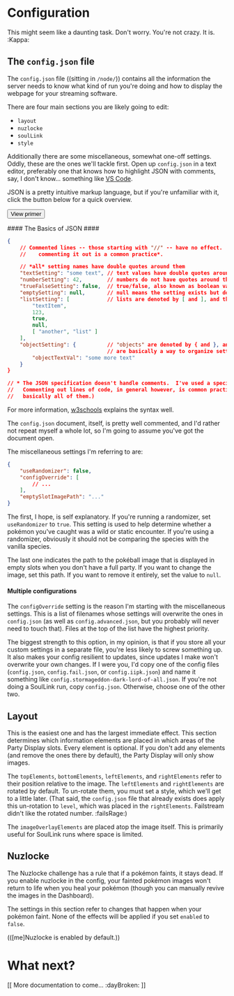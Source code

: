 Configuration
=============

This might seem like a daunting task.  Don't worry.  You're not crazy.  It is.  :Kappa:

The `config.json` file
----------------------

The `config.json` file ((sitting in `/node/`)) contains all the information the server needs to know what kind of run you're doing and how to display the webpage for your streaming software.

There are four main sections you are likely going to edit:

*   `layout`
*   `nuzlocke`
*   `soulLink`
*   `style`

Additionally there are some miscellaneous, somewhat one-off settings.  Oddly, these are the ones we'll tackle first.  Open up `config.json` in a text editor, preferably one that knows how to highlight JSON with comments, say, I don't know... something like [VS Code](http://code.visualstudio.com).

JSON is a pretty intuitive markup language, but if you're unfamiliar with it, click the button below for a quick overview.

<button class="btn btn-outline-me" data-toggle="collapse" data-target="#json-primer">View primer</button>
<div class="collapse" id="json-primer" markdown="1"><div class="card card-light" markdown="1">
<div class="card-header" markdown="1">
#### The Basics of JSON ####
</div>

<div class="card-body" markdown="1">

```json
{
    // Commented lines -- those starting with "//" -- have no effect.  If you want to disable a setting, 
    //    commenting it out is a common practice*.

    // *all* setting names have double quotes around them
    "textSetting": "some text", // text values have double quotes around them
    "numberSetting": 42,        // numbers do not have quotes around them (unless they also contain text)
    "trueFalseSetting": false,  // true/false, also known as boolean values, do not have quotes around them
    "emptySetting": null,       // null means the setting exists but doesn't have a value; it has no quotes
    "listSetting": [            // lists are denoted by [ and ], and their items are separated by commas
        "textItem",
        123,
        true,
        null,
        [ "another", "list" ]
    ],
    "objectSetting": {          // "objects" are denoted by { and }, and for the purposes of config, 
                                // are basically a way to organize settings
        "objectTextVal": "some more text"
    }
}

// * The JSON specification doesn't handle comments.  I've used a special loader that ignores them for convenience sake.
//   Commenting out lines of code, in general however, is common practice for langauges that support it.  (Which is 
//   basically all of them.)
```

For more information, [w3schools](https://www.w3schools.com/js/js_json_syntax.asp) explains the syntax well.
</div></div>
</div>

The `config.json` document, itself, is pretty well commented, and I'd rather not repeat myself a whole lot, so I'm going to assume you've got the document open.

The miscellaneous settings I'm referring to are:

```json
{
    "useRandomizer": false,
    "configOverride": [
        // ...
    ],
    "emptySlotImagePath": "..."
}
```

The first, I hope, is self explanatory.  If you're running a randomizer, set `useRandomizer` to `true`.  This setting is used to help determine whether a pokémon you've caught was a wild or static encounter.  If you're using a randomizer, obviously it should not be comparing the species with the vanilla species.

The last one indicates the path to the pokéball image that is displayed in empty slots when you don't have a full party.  If you want to change the image, set this path.  If you want to remove it entirely, set the value to `null`.

#### Multiple configurations ####

The `configOverride` setting is the reason I'm starting with the miscellaneous settings.  This is a list of filenames whose settings will overwrite the ones in `config.json` (as well as `config.advanced.json`, but you probably will never need to touch that).  Files at the top of the list have the highest priority.

The biggest strength to this option, in my opinion, is that if you store all your custom settings in a separate file, you're less likely to screw something up.  It also makes your config resilient to updates, since updates I make won't overwrite your own changes.  If I were you, I'd copy one of the config files (`config.json`, `config.fail.json`, or `config.iipk.json`) and name it something like `config.stormageddon-dark-lord-of-all.json`.  If you're not doing a SoulLink run, copy `config.json`.  Otherwise, choose one of the other two.

Layout
------

This is the easiest one and has the largest immediate effect.  This section determines which information elements are placed in which areas of the Party Display slots.  Every element is optional.  If you don't add any elements (and remove the ones there by default), the Party Display will only show images.

The `topElements`, `bottomElements`, `leftElements`, and `rightElements` refer to their position relative to the image.  The `leftElements` and `rightElements` are rotated by default.  To un-rotate them, you must set a style, which we'll get to a little later.  (That said, the `config.json` file that already exists does apply this un-rotation to `level`, which was placed in the `rightElements`.  Failstream didn't like the rotated number.  :failsRage:)

The `imageOverlayElements` are placed atop the image itself.  This is primarily useful for SoulLink runs where space is limited.

Nuzlocke
--------

The Nuzlocke challenge has a rule that if a pokémon faints, it stays dead.  If you enable nuzlocke in the config, your fainted pokémon images won't return to life when you heal your pokémon (though you can manually revive the images in the Dashboard).

The settings in this section refer to changes that happen when your pokémon faint.  None of the effects will be applied if you set `enabled` to `false`.

(([me]Nuzlocke is enabled by default.))

What next?
==========

[[
More documentation to come... :dayBroken:
]]